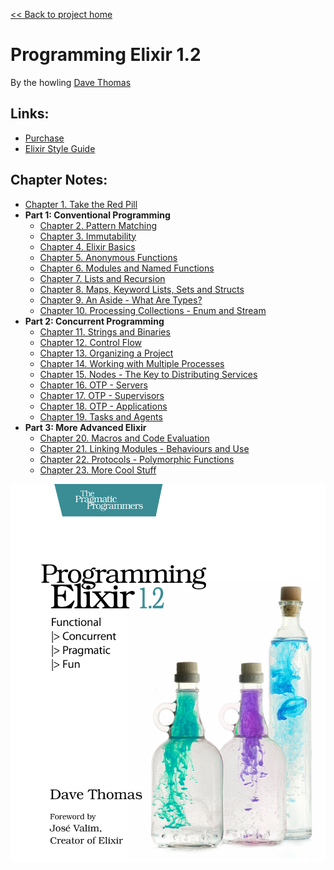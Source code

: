 [&lt;&lt; Back to project home](../README.md)

# Programming Elixir 1.2

By the howling [Dave Thomas](https://pragdave.me/)

## Links:

- [Purchase](https://pragprog.com/book/elixir12/programming-elixir-1-2)
- [Elixir Style Guide](https://github.com/niftyn8/elixir_style_guide)

## Chapter Notes:

- [Chapter 1. Take the Red Pill](ch01-take-the-red-pill.md)
- **Part 1: Conventional Programming**
  - [Chapter 2. Pattern Matching](ch02-pattern-matching.md)
  - [Chapter 3. Immutability](ch03-immutability.md)
  - [Chapter 4. Elixir Basics](ch04-elixir-basics.md)
  - [Chapter 5. Anonymous Functions](ch05-anonymous-functions.md)
  - [Chapter 6. Modules and Named Functions](ch06-modules-and-named-functions.md)
  - [Chapter 7. Lists and Recursion](ch07-lists-and-recursion.md)
  - [Chapter 8. Maps, Keyword Lists, Sets and Structs](ch08-maps-keyword-lists-sets-and-structs.md)
  - [Chapter 9. An Aside - What Are Types?](ch09-an-aside-what-are-types.md)
  - [Chapter 10. Processing Collections - Enum and Stream](ch10-processing-collections-enum-and-stream.md)
- **Part 2: Concurrent Programming**
  - [Chapter 11. Strings and Binaries](ch11-strings-and-binaries.md)
  - [Chapter 12. Control Flow](ch12-control-flow.md)
  - [Chapter 13. Organizing a Project](ch13-organizing-a-project.md)
  - [Chapter 14. Working with Multiple Processes](ch14-working-with-multiple-processes.md)
  - [Chapter 15. Nodes - The Key to Distributing Services](ch15-nodes-the-key-to-distributing-services.md)
  - [Chapter 16. OTP - Servers](ch16-otp-servers.md)
  - [Chapter 17. OTP - Supervisors](ch17-otp-supervisors.md)
  - [Chapter 18. OTP - Applications](ch18-otp-applications.md)
  - [Chapter 19. Tasks and Agents](ch19-tasks-and-agents.md)
- **Part 3: More Advanced Elixir**
  - [Chapter 20. Macros and Code Evaluation](ch20-macros-and-code-evaluation.md)
  - [Chapter 21. Linking Modules - Behaviours and Use](ch21-linking-modules-behaviours-and-use.md)
  - [Chapter 22. Protocols - Polymorphic Functions](ch22-protocols-polymorphic-functions.md)
  - [Chapter 23. More Cool Stuff](ch23-more-cool-stuff.md)

![book cover](cover.jpg)
